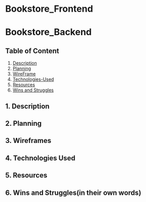 # Bookstore_Frontend
# Bookstore_Backend
## Table of Content
1. [ Description ](#desc)
2. [ Planning ](#plann)
3. [ WireFrame ](#WireFrame)
4. [ Technologies-Used ](#Technologies-Used)
5. [ Resources ](#Resources)
6. [ Wins and Struggles ](#WinsandStruggles)

<a name="desc"></a>
## 1. Description

<a name="plann"></a>
## 2. Planning

<a name="WireFrame"></a>
## 3. Wireframes

<a name ="Technologies-Used"></a>
## 4. Technologies Used

<a name = "Resources"></a>
## 5. Resources

<a name = "WinsandStruggles"></a>
## 6. Wins and Struggles(in their own words)
